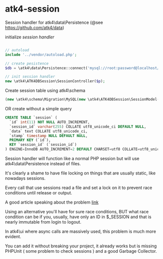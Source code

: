 # atk4-session
Session handler for atk4\data\Persistence (@see https://github.com/atk4/data)

initialize *session handler* 

``` php

// autoload
include '../vendor/autoload.php';

// create pesistence
$db = \atk4\data\Persistence::connect('mysql://root:password@localhost/atk4');

// init session handler
new \atk4\ATK4DBSession\SessionController($p);
```

Create session table using atk4\schema
``` php
(new \atk4\schema\Migration\MySQL(new \atk4\ATK4DBSession\SessionModel($p)))->migrate();
```

OR create without a simple query
``` sql
CREATE TABLE `session` (
  `id` int(11) NOT NULL AUTO_INCREMENT,
  `session_id` varchar(255) COLLATE utf8_unicode_ci DEFAULT NULL,
  `data` text COLLATE utf8_unicode_ci,
  `stamp` timestamp NULL DEFAULT NULL,
  PRIMARY KEY (`id`),
  KEY `session_id` (`session_id`)
) ENGINE=InnoDB AUTO_INCREMENT=2 DEFAULT CHARSET=utf8 COLLATE=utf8_unicode_ci
```

Session handler will function like a normal PHP session but will use atk4\data\Persistence instead of files.

It's clearly a shame to have file locking on things that are usually static, like nowadays sessions.

Every call that use sessions read a file and set a lock on it to prevent race conditions until release or output.

A good article speaking about the problem [link](https://ma.ttias.be/php-session-locking-prevent-sessions-blocking-in-requests/)

Using an alternative you'll have for sure race conditions, BUT what race condition can be if you, usually, have only an ID in $_SESSION and that is nearly immutable from login to logout.

In atk4\ui where async calls are massively used, this problem is much more evident.

You can add it without breaking your project, it already works but is missing PHPUnit ( some problem to check sessions ) and a good Garbage Collector.  



